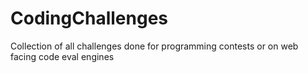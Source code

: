 # CodingChallenges
Collection of all challenges done for programming contests or on web facing code eval engines
